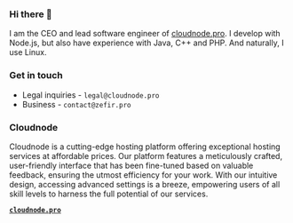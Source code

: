 ### Hi there 👋

I am the CEO and lead software engineer of [cloudnode.pro](https://cloudnode.pro). I develop with Node.js, but also have experience with Java, C++ and PHP. And naturally, I use Linux.

### Get in touch
- Legal inquiries - `legal@cloudnode.pro`
- Business - `contact@zefir.pro`

### Cloudnode
Cloudnode is a cutting-edge hosting platform offering exceptional hosting services at affordable prices. Our platform features a meticulously crafted, user-friendly interface that has been fine-tuned based on valuable feedback, ensuring the utmost efficiency for your work. With our intuitive design, accessing advanced settings is a breeze, empowering users of all skill levels to harness the full potential of our services.

[**`cloudnode.pro`**](https://cloudnode.pro)
